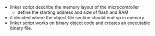 * linker script describe the memory layout of the microcontroller
    * define the starting address and size  of flash and RAM
* it decided where the object file section should end up in memory
* linker script works on binary object code and creates an executable binary file.